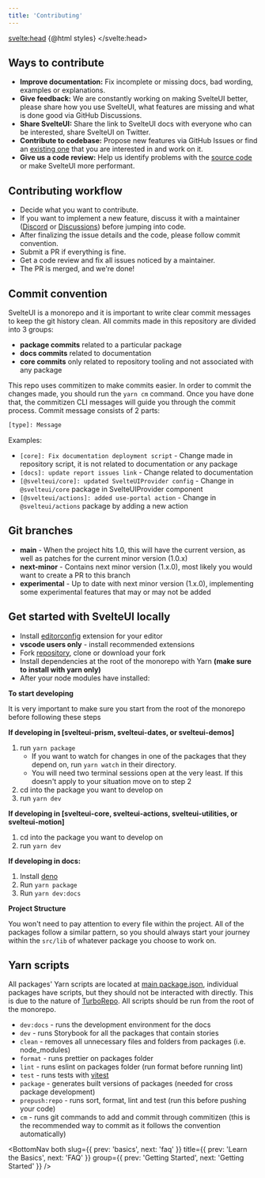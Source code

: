 ```yaml
---
title: 'Contributing'
---
```


<script>
  import { MinorHeading, BottomNav } from 'components'
  import { Demo, MiscDemos } from '@svelteuidev/demos';
  import { Alert } from '@svelteuidev/core';
  import { InfoCircled } from 'radix-icons-svelte';

  const styles = `<style id='svelteui-inject-body' type='text/css'>.article>*:nth-child(3){margin-top:1rem!important;}<\/style>`;
</script>

<svelte:head>
{@html styles}
</svelte:head>

<MinorHeading />

## Ways to contribute

- **Improve documentation:** Fix incomplete or missing docs, bad wording, examples or explanations.
- **Give feedback:** We are constantly working on making SvelteUI better, please share how you use SvelteUI, what features are missing and what is done good via GitHub Discussions.
- **Share SvelteUI:** Share the link to SvelteUI docs with everyone who can be interested, share SvelteUI on Twitter.
- **Contribute to codebase:** Propose new features via GitHub Issues or find an [existing one](https://github.com/svelteuidev/svelteui/labels/help%20wanted) that you are interested in and work on it.
- **Give us a code review:** Help us identify problems with the [source code](https://github.com/svelteuidev/svelteui) or make SvelteUI more performant.

## Contributing workflow

- Decide what you want to contribute.
- If you want to implement a new feature, discuss it with a maintainer ([Discord](https://discord.gg/2J2xmzCS79) or [Discussions](https://github.com/svelteuidev/svelteui/discussions/categories/feature-requests)) before jumping into code.
- After finalizing the issue details and the code, please follow commit convention.
- Submit a PR if everything is fine.
- Get a code review and fix all issues noticed by a maintainer.
- The PR is merged, and we're done!

## Commit convention

SvelteUI is a monorepo and it is important to write clear commit messages to keep the git history clean.
All commits made in this repository are divided into 3 groups:

- **package commits** related to a particular package
- **docs commits** related to documentation
- **core commits** only related to repository tooling and not associated with any package

This repo uses commitizen to make commits easier. In order to commit the changes made, you should run the `yarn cm` command. Once you have done that, the commitizen CLI messages will guide you through the commit process. Commit message consists of 2 parts:

```bash
[type]: Message
```

Examples:

- `[core]: Fix documentation deployment script` - Change made in repository script, it is not related to documentation or any package
- `[docs]: update report issues link` - Change related to documentation
- `[@svelteui/core]: updated SvelteUIProvider config` - Change in `@svelteui/core` package in SvelteUIProvider component
- `[@svelteui/actions]: added use-portal action` - Change in `@svelteui/actions` package by adding a new action

## Git branches

- **main** - When the project hits 1.0, this will have the current version, as well as patches for the current minor version (1.0.x)
- **next-minor** - Contains next minor version (1.x.0), most likely you would want to create a PR to this branch
- **experimental** - Up to date with next minor version (1.x.0), implementing some experimental features that may or may not be added

## Get started with SvelteUI locally

- Install [editorconfig](https://editorconfig.org/) extension for your editor
- **vscode users only** - install recommended extensions
- Fork [repository](https://github.com/svelteuidev/svelteui), clone or download your fork
- Install dependencies at the root of the monorepo with Yarn **(make sure to install with yarn only)**
- After your node modules have installed:

**To start developing**

<Alert icon={InfoCircled}  title="Tip">
    It is very important to make sure you start from the root of the monorepo before following these steps
</Alert>

**If developing in [svelteui-prism, svelteui-dates, or svelteui-demos]**

1. run `yarn package`
   - If you want to watch for changes in one of the packages that they depend on, run `yarn watch` in their directory.
   - You will need two terminal sessions open at the very least. If this doesn't apply to your situation move on to step 2
2. cd into the package you want to develop on
3. run `yarn dev`

**If developing in [svelteui-core, svelteui-actions, svelteui-utilities, or svelteui-motion]**

1. cd into the package you want to develop on
2. run `yarn dev`

**If developing in docs:**

1. Install [deno](https://deno.land/manual@v1.28.3/introduction)
2. Run `yarn package`
3. Run `yarn dev:docs`

**Project Structure**

You won't need to pay attention to every file within the project. All of the packages follow a similar pattern, so you should always start your journey within the `src/lib` of whatever package you choose to work on.

<Demo demo={MiscDemos.contributing.tree} />

## Yarn scripts

All packages' Yarn scripts are located at [main package.json](https://github.com/svelteuidev/svelteui/blob/main/package.json),
individual packages have scripts, but they should not be interacted with directly. This is due to the nature of [TurboRepo](https://turborepo.org/). All scripts should be run from the root of the monorepo.

- `dev:docs` - runs the development environment for the docs
- `dev` - runs Storybook for all the packages that contain stories
- `clean` - removes all unnecessary files and folders from packages (i.e. node_modules)
- `format` - runs prettier on packages folder
- `lint` - runs eslint on packages folder (run format before running lint)
- `test` - runs tests with [vitest](https://vitest.dev/)
- `package` - generates built versions of packages (needed for cross package development)
- `prepush:repo` - runs sort, format, lint and test (run this before pushing your code)
- `cm` - runs git commands to add and commit through commitizen (this is the recommended way to commit as it follows the convention automatically)

<BottomNav
both
slug={{ prev: 'basics', next: 'faq' }}
title={{ prev: 'Learn the Basics', next: 'FAQ' }}
group={{ prev: 'Getting Started', next: 'Getting Started' }}
/>
